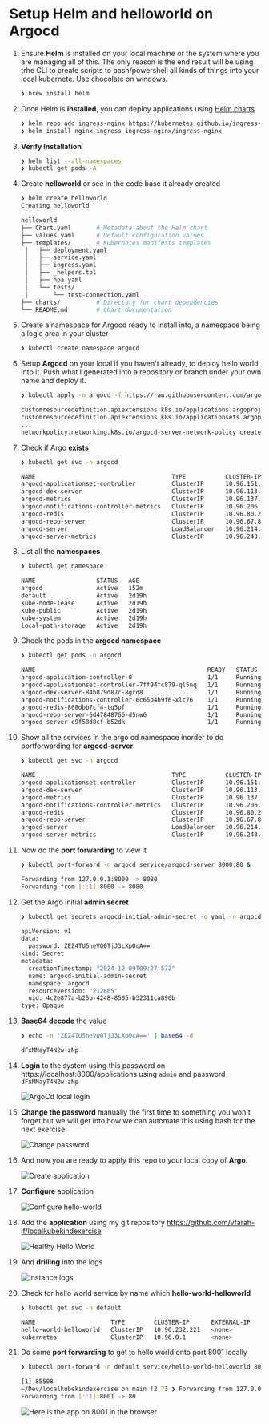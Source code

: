 # Setup Helm and helloworld on Argocd

1. Ensure **Helm** is installed on your local machine or the system where you are managing all of this. The only reason is the end result will be using trhe CLI to create scripts to bash/powershell all kinds of things into your local kubernete. Use chocolate on windows.

   ```bash
   ❯ brew install helm
   ```

2. Once Helm is **installed**, you can deploy applications using [Helm charts](https://kubernetes.github.io/ingress-nginx/deploy/).

   ```bash
   ❯ helm repo add ingress-nginx https://kubernetes.github.io/ingress-nginx
   ❯ helm install nginx-ingress ingress-nginx/ingress-nginx
   ```

3. **Verify Installation** 

   ```bash
   ❯ helm list --all-namespaces
   ❯ kubectl get pods -A
   ```

4. Create **helloworld** or see in the code base it already created

   ```bash
   ❯ helm create helloworld
   Creating helloworld
   
   helloworld
   ├── Chart.yaml       # Metadata about the Helm chart
   ├── values.yaml      # Default configuration values
   ├── templates/       # Kubernetes manifests templates
    │   ├── deployment.yaml
    │   ├── service.yaml
    │   ├── ingress.yaml
    │   ├── _helpers.tpl
    │   ├── hpa.yaml
    │   └── tests/
    │       └── test-connection.yaml
   ├── charts/          # Directory for chart dependencies
   └── README.md        # Chart documentation
   ```

5. Create a namespace for Argocd ready to install into, a namespace being a logic area in your cluster

   ```bash
   ❯ kubectl create namespace argocd
   ```

6. Setup **Argocd** on your local if you haven't already, to deploy hello world into it. Push what I generated into a repository or branch under your own name and deploy it.

   ```bash
   ❯ kubectl apply -n argocd -f https://raw.githubusercontent.com/argoproj/argo-cd/stable/manifests/install.yaml
   
   customresourcedefinition.apiextensions.k8s.io/applications.argoproj.io created
   customresourcedefinition.apiextensions.k8s.io/applicationsets.argoproj.io created
   ...
   networkpolicy.networking.k8s.io/argocd-server-network-policy created
   ```

7. Check if Argo **exists** 

   ````bash
   ❯ kubectl get svc -n argocd
   
   NAME                                      TYPE           CLUSTER-IP      EXTERNAL-IP   PORT(S)                      AGE
   argocd-applicationset-controller          ClusterIP      10.96.151.231   <none>        7000/TCP,8080/TCP            38h
   argocd-dex-server                         ClusterIP      10.96.113.190   <none>        5556/TCP,5557/TCP,5558/TCP   38h
   argocd-metrics                            ClusterIP      10.96.137.8     <none>        8082/TCP                     38h
   argocd-notifications-controller-metrics   ClusterIP      10.96.206.94    <none>        9001/TCP                     38h
   argocd-redis                              ClusterIP      10.96.80.248    <none>        6379/TCP                     38h
   argocd-repo-server                        ClusterIP      10.96.67.80     <none>        8081/TCP,8084/TCP            38h
   argocd-server                             LoadBalancer   10.96.214.213   <pending>     80:31270/TCP,443:31039/TCP   38h
   argocd-server-metrics                     ClusterIP      10.96.243.65    <none>        8083/TCP 
   ````

8. List all the **namespaces**

   ```bash
   ❯ kubectl get namespace
   
   NAME                 STATUS   AGE
   argocd               Active   152m
   default              Active   2d19h
   kube-node-lease      Active   2d19h
   kube-public          Active   2d19h
   kube-system          Active   2d19h
   local-path-storage   Active   2d19h
   ```

9. Check the pods in the **argocd namespace**

   ```bash
   ❯ kubectl get pods -n argocd
   
   NAME                                                READY   STATUS    RESTARTS      AGE
   argocd-application-controller-0                     1/1     Running   2 (33h ago)   38h
   argocd-applicationset-controller-7ff94fc879-ql5nq   1/1     Running   2 (33h ago)   38h
   argocd-dex-server-84b879d87c-8grq8                  1/1     Running   2 (33h ago)   38h
   argocd-notifications-controller-6c65b4b9f6-xlc76    1/1     Running   2 (33h ago)   38h
   argocd-redis-868dbb7cf4-tq5pf                       1/1     Running   2 (33h ago)   38h
   argocd-repo-server-6d47848766-d5nw6                 1/1     Running   2 (33h ago)   38h
   argocd-server-c9f58d8cf-b52dk                       1/1     Running   4 (33h ago)   38h
   ```

10. Show all the services in the argo cd namespace inorder to do portforwarding for **argocd-server** 

    ```bash
    ❯ kubectl get svc -n argocd
    
    NAME                                      TYPE           CLUSTER-IP      EXTERNAL-IP   PORT(S)                      AGE
    argocd-applicationset-controller          ClusterIP      10.96.151.231   <none>        7000/TCP,8080/TCP            38h
    argocd-dex-server                         ClusterIP      10.96.113.190   <none>        5556/TCP,5557/TCP,5558/TCP   38h
    argocd-metrics                            ClusterIP      10.96.137.8     <none>        8082/TCP                     38h
    argocd-notifications-controller-metrics   ClusterIP      10.96.206.94    <none>        9001/TCP                     38h
    argocd-redis                              ClusterIP      10.96.80.248    <none>        6379/TCP                     38h
    argocd-repo-server                        ClusterIP      10.96.67.80     <none>        8081/TCP,8084/TCP            38h
    argocd-server                             LoadBalancer   10.96.214.213   <pending>     80:31270/TCP,443:31039/TCP   38h
    argocd-server-metrics                     ClusterIP      10.96.243.65    <none>        8083/TCP    
    ```

11. Now do the **port forwarding** to view it

    ```bash
    ❯ kubectl port-forward -n argocd service/argocd-server 8000:80 &
    
    Forwarding from 127.0.0.1:8000 -> 8080                               at 00:35:55
    Forwarding from [::1]:8000 -> 8080
    ```

12. Get the Argo initial **admin secret** 

    ```bash
    ❯ kubectl get secrets argocd-initial-admin-secret -o yaml -n argocd
    
    apiVersion: v1
    data:
      password: ZEZ4TU5heVQ0TjJ3LXpOcA==
    kind: Secret
    metadata:
      creationTimestamp: "2024-12-09T09:27:57Z"
      name: argocd-initial-admin-secret
      namespace: argocd
      resourceVersion: "212665"
      uid: 4c2e877a-b25b-4248-8505-b32311ca896b
    type: Opaque
    ```

13. **Base64 decode** the value

    ```bash
    ❯ echo -n 'ZEZ4TU5heVQ0TjJ3LXpOcA==' | base64 -d
    
    dFxMNayT4N2w-zNp
    ```

14. **Login** to the system using this password on https://localhost:8000/applications using `admin` and password `dFxMNayT4N2w-zNp`

    ![ArgoCd local login](assets/argo-login.png)

15. **Change the password** manually the first time to something you won't forget but we will get into how we can automate this using bash for the next exercise

    ![Change password](assets/argo-change-password.png)

16. And now you are ready to apply this repo to your local copy of **Argo**.

    ![Create application](assets/argo-create-application.png)

17. **Configure** application

    ![Configure hello-world](assets/argo-hello-world.png)

18. Add the **application** using my git repository https://github.com/vfarah-if/localkubekindexercise

    ![Healthy Hello World](assets/argo-helloworld-instances.png)

19. And **drilling** into the logs

    ![Instance logs](assets/argo-hello-world-logs.png)

20. Check for hello world service by name which **hello-world-helloworld**

    ```bash
    ❯ kubectl get svc -n default
    
    NAME                     TYPE        CLUSTER-IP      EXTERNAL-IP   PORT(S)   AGE
    hello-world-helloworld   ClusterIP   10.96.232.221   <none>        80/TCP    14m
    kubernetes               ClusterIP   10.96.0.1       <none>        443/TCP   4d9h
    ```

21. Do some **port forwarding** to get to hello world onto port 8001 locally

    ```bash
    ❯ kubectl port-forward -n default service/hello-world-helloworld 8001:80 &
    
    [1] 85508
    ~/Dev/localkubekindexercise on main !2 ?3 ❯ Forwarding from 127.0.0.1:8001 -> 80         at 01:50:53
    Forwarding from [::1]:8001 -> 80
    ```

    ![Here is the app on 8001 in the browser](assets/hello-world-nginx-portforward.png)

